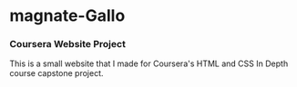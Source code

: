# magnate-Gallo
### Coursera Website Project

This is a small website that I made for Coursera's HTML and CSS In Depth course capstone project.
